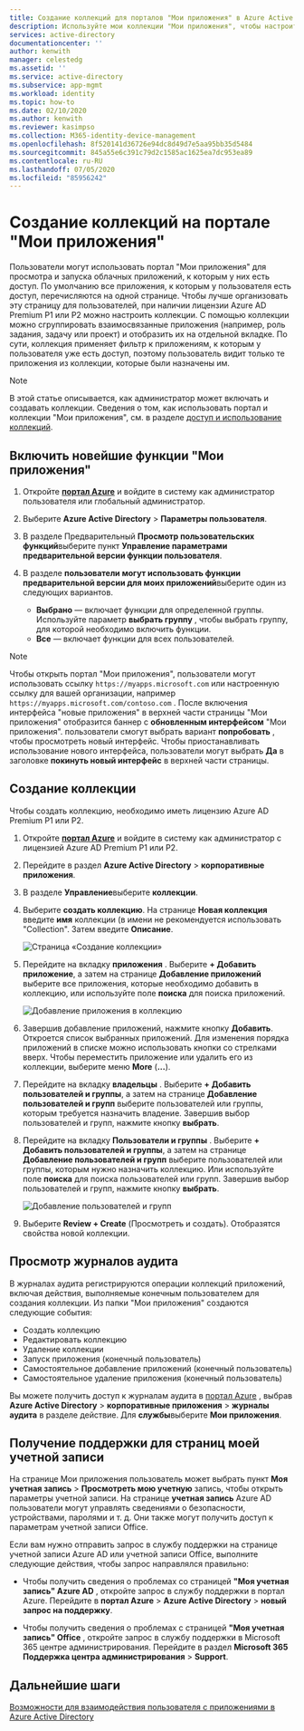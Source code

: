 ```yaml
---
title: Создание коллекций для порталов "Мои приложения" в Azure Active Directory | Документация Майкрософт
description: Используйте мои коллекции "Мои приложения", чтобы настроить страницы "Мои приложения" для упрощения работы своих приложений для конечных пользователей. Упорядочите приложения в группы с помощью отдельных вкладок.
services: active-directory
documentationcenter: ''
author: kenwith
manager: celestedg
ms.assetid: ''
ms.service: active-directory
ms.subservice: app-mgmt
ms.workload: identity
ms.topic: how-to
ms.date: 02/10/2020
ms.author: kenwith
ms.reviewer: kasimpso
ms.collection: M365-identity-device-management
ms.openlocfilehash: 8f520141d36726e94dc8d49d7e5aa95bb35d5484
ms.sourcegitcommit: 845a55e6c391c79d2c1585ac1625ea7dc953ea89
ms.contentlocale: ru-RU
ms.lasthandoff: 07/05/2020
ms.locfileid: "85956242"
---
```

# <a name="create-collections-on-the-my-apps-portal"></a>Создание коллекций на портале "Мои приложения"

Пользователи могут использовать портал "Мои приложения" для просмотра и запуска облачных приложений, к которым у них есть доступ. По умолчанию все приложения, к которым у пользователя есть доступ, перечисляются на одной странице. Чтобы лучше организовать эту страницу для пользователей, при наличии лицензии Azure AD Premium P1 или P2 можно настроить коллекции. С помощью коллекции можно сгруппировать взаимосвязанные приложения (например, роль задания, задачу или проект) и отобразить их на отдельной вкладке. По сути, коллекция применяет фильтр к приложениям, к которым у пользователя уже есть доступ, поэтому пользователь видит только те приложения из коллекции, которые были назначены им.

> [!NOTE]
> В этой статье описывается, как администратор может включать и создавать коллекции. Сведения о том, как использовать портал и коллекции "Мои приложения", см. в разделе [доступ и использование коллекций](https://docs.microsoft.com/azure/active-directory/user-help/my-applications-portal-workspaces).

## <a name="enable-the-latest-my-apps-features"></a>Включить новейшие функции "Мои приложения"

1. Откройте [**портал Azure**](https://portal.azure.com/) и войдите в систему как администратор пользователя или глобальный администратор.

2. Выберите **Azure Active Directory**  >  **Параметры пользователя**.

3. В разделе Предварительный **Просмотр пользовательских функций**выберите пункт **Управление параметрами предварительной версии функции пользователя**.

4. В разделе **пользователи могут использовать функции предварительной версии для моих приложений**выберите один из следующих вариантов.
   * **Выбрано** — включает функции для определенной группы. Используйте параметр **выбрать группу** , чтобы выбрать группу, для которой необходимо включить функции.  
   * **Все** — включает функции для всех пользователей.

> [!NOTE]
> Чтобы открыть портал "Мои приложения", пользователи могут использовать ссылку `https://myapps.microsoft.com` или настроенную ссылку для вашей организации, например `https://myapps.microsoft.com/contoso.com` . После включения интерфейса "новые приложения" в верхней части страницы "Мои приложения" отобразится баннер с **обновленным интерфейсом** "Мои приложения". пользователи смогут выбрать вариант **попробовать** , чтобы просмотреть новый интерфейс. Чтобы приостанавливать использование нового интерфейса, пользователи могут выбрать **Да** в заголовке **покинуть новый интерфейс** в верхней части страницы.

## <a name="create-a-collection"></a>Создание коллекции

Чтобы создать коллекцию, необходимо иметь лицензию Azure AD Premium P1 или P2.

1. Откройте [**портал Azure**](https://portal.azure.com/) и войдите в систему как администратор с лицензией Azure AD Premium P1 или P2.

2. Перейдите в раздел **Azure Active Directory**  >  **корпоративные приложения**.

3. В разделе **Управление**выберите **коллекции**.

4. Выберите **создать коллекцию**. На странице **Новая коллекция** введите **имя** коллекции (в имени не рекомендуется использовать "Collection". Затем введите **Описание**.

   ![Страница «Создание коллекции»](media/acces-panel-collections/new-collection.png)

5. Перейдите на вкладку **приложения** . Выберите **+ Добавить приложение**, а затем на странице **Добавление приложений** выберите все приложения, которые необходимо добавить в коллекцию, или используйте поле **поиска** для поиска приложений.

   ![Добавление приложения в коллекцию](media/acces-panel-collections/add-applications.png)

6. Завершив добавление приложений, нажмите кнопку **Добавить**. Откроется список выбранных приложений. Для изменения порядка приложений в списке можно использовать кнопки со стрелками вверх. Чтобы переместить приложение или удалить его из коллекции, выберите меню **More** (**...**).

7. Перейдите на вкладку **владельцы** . Выберите **+ Добавить пользователей и группы**, а затем на странице **Добавление пользователей и групп** выберите пользователей или группы, которым требуется назначить владение. Завершив выбор пользователей и групп, нажмите кнопку **выбрать**.

9. Перейдите на вкладку **Пользователи и группы** . Выберите **+ Добавить пользователей и группы**, а затем на странице **Добавление пользователей и групп** выберите пользователей или группы, которым нужно назначить коллекцию. Или используйте поле **поиска** для поиска пользователей или групп. Завершив выбор пользователей и групп, нажмите кнопку **выбрать**.

   ![Добавление пользователей и групп](media/acces-panel-collections/add-users-and-groups.png)

11. Выберите **Review + Create** (Просмотреть и создать). Отобразятся свойства новой коллекции.


## <a name="view-audit-logs"></a>Просмотр журналов аудита

В журналах аудита регистрируются операции коллекций приложений, включая действия, выполняемые конечным пользователем для создания коллекции. Из папки "Мои приложения" создаются следующие события:

* Создать коллекцию
* Редактировать коллекцию
* Удаление коллекции
* Запуск приложения (конечный пользователь)
* Самостоятельное добавление приложений (конечный пользователь)
* Самостоятельное удаление приложения (конечный пользователь)

Вы можете получить доступ к журналам аудита в [портал Azure](https://portal.azure.com) , выбрав **Azure Active Directory**  >  **корпоративные приложения**  >  **журналы аудита** в разделе действие. Для **службы**выберите **Мои приложения**.

## <a name="get-support-for-my-account-pages"></a>Получение поддержки для страниц моей учетной записи

На странице Мои приложения пользователь может выбрать пункт **Моя учетная запись**  >  **Просмотреть мою учетную** запись, чтобы открыть параметры учетной записи. На странице **учетная запись** Azure AD пользователи могут управлять сведениями о безопасности, устройствами, паролями и т. д. Они также могут получить доступ к параметрам учетной записи Office.

Если вам нужно отправить запрос в службу поддержки на странице учетной записи Azure AD или учетной записи Office, выполните следующие действия, чтобы запрос направлялся правильно: 

* Чтобы получить сведения о проблемах со страницей **"Моя учетная запись" Azure AD** , откройте запрос в службу поддержки в портал Azure. Перейдите в **портал Azure**  >  **Azure Active Directory**  >  **новый запрос на поддержку**.

* Чтобы получить сведения о проблемах с страницей **"Моя учетная запись" Office** , откройте запрос в службу поддержки в Microsoft 365 центре администрирования. Перейдите в раздел **Microsoft 365 Поддержка центра администрирования**  >  **Support**. 

## <a name="next-steps"></a>Дальнейшие шаги
[Возможности для взаимодействия пользователя с приложениями в Azure Active Directory](end-user-experiences.md)